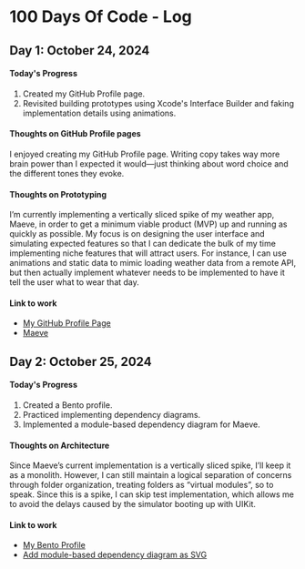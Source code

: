 # 100 Days Of Code - Log

## Day 1: October 24, 2024

#### Today's Progress

1. Created my GitHub Profile page.
1. Revisited building prototypes using Xcode's Interface Builder and faking implementation
   details using animations.

#### Thoughts on GitHub Profile pages

I enjoyed creating my GitHub Profile page. Writing copy takes way more brain power than I
expected it would—just thinking about word choice and the different tones they evoke.

#### Thoughts on Prototyping

I’m currently implementing a vertically sliced spike of my weather app, Maeve, in order to get
a minimum viable product (MVP) up and running as quickly as possible. My focus is on designing
the user interface and simulating expected features so that I can dedicate the bulk of my time
implementing niche features that will attract users. For instance, I can use animations and
static data to mimic loading weather data from a remote API, but then actually implement
whatever needs to be implemented to have it tell the user what to wear that day.

#### Link to work

- [My GitHub Profile Page](https://github.com/webdavis/webdavis)
- [Maeve](https://github.com/webdavis/Maeve)

## Day 2: October 25, 2024

#### Today's Progress

1. Created a Bento profile.
1. Practiced implementing dependency diagrams.
1. Implemented a module-based dependency diagram for Maeve.

#### Thoughts on Architecture

Since Maeve’s current implementation is a vertically sliced spike, I’ll keep it as a monolith.
However, I can still maintain a logical separation of concerns through folder organization,
treating folders as “virtual modules”, so to speak. Since this is a spike, I can skip test
implementation, which allows me to avoid the delays caused by the simulator booting up with
UIKit.

#### Link to work

- [My Bento Profile](https://bento.me/webdavis)
- [Add module-based dependency diagram as SVG](https://github.com/webdavis/Maeve/commit/2290ab56eaf22adbc116bbb7bade15fd024a177b)
